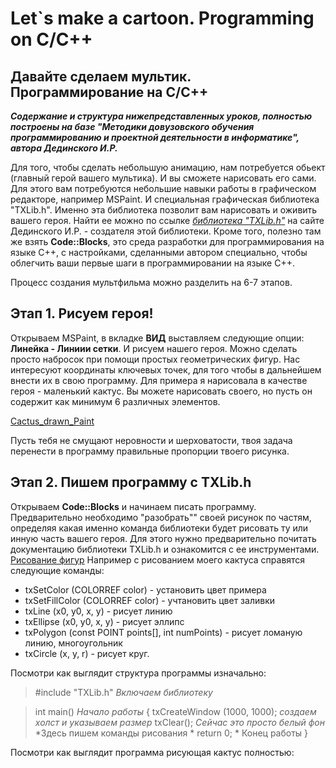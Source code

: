 # Let`s make a cartoon. Programming on C/C++


## Давайте сделаем мультик. Программирование на С/С++

***Содержание и структура нижепредставленных уроков, полностью  построены на базе "Методики  довузовского обучения программированию
и проектной деятельности в информатике", автора Дединского И.Р.***


Для того, чтобы сделать небольшую анимацию, нам потребуется обьект (главный герой вашего мультика).
 И вы сможете нарисовать его сами.
  Для этого вам потребуются небольшие навыки работы в графическом редакторе, например MSPaint. И специальная графическая библиотека
"TXLib.h". Именно эта библиотека позволит вам нарисовать и оживить вашего героя. Найти ее можно по ссылке
*[библиотека "TXLib.h"](http://ded32.net.ru/)* на сайте  Дединского И.Р. - создателя этой библиотеки. Кроме того, полезно там же взять **Code::Blocks**, это среда разработки для программирования на языке С++, с настройками, сделанными автором специально, чтобы облегчить ваши первые шаги в программировании на языке С++.

Процесс создания мультфильма можно   разделить на 6-7 этапов.

## Этап 1. Рисуем героя!

Открываем MSPaint, в вкладке **ВИД**  выставляем следующие опции:
**Линейка - Линиии сетки**. И рисуем нашего героя. Можно сделать просто набросок при помощи простых геометрических фигур. Нас интересуют координаты ключевых точек, для того чтобы в дальнейшем внести их в свою программу.
Для примера  я нарисовала в качестве героя - маленький кактус. Вы можете нарисовать своего, но пусть он содержит как минимум 6 различных элементов.

[Cactus_drawn_Paint](https://github.com/AbraCobra/make_cartoons/blob/main/Pictures/cactus_paint.png)

Пусть тебя не смущают неровности и шерховатости, твоя задача перенести в программу правильные пропорции твоего рисунка.

## Этап 2. Пишем программу с TXLib.h

Открываем  **Code::Blocks** и начинаем писать программу. Предварительно необходимо "разобрать"" своей рисунок по частям, определяя какая именно команда библиотеки будет рисовать ту или инную часть вашего героя. Для этого нужно предварительно почитать документацию библиотеки TXLib.h и ознакомится с ее инструментами.
[Рисование фигур](http://storage.ded32.net.ru/Lib/TX/TXUpdate/Doc/HTML.ru/a00082.htm)
Например с рисованием моего кактуса справятся следующие команды:
- txSetColor (COLORREF color)  - установить цвет примера
- txSetFillColor (COLORREF color) - учтановить цвет заливки
- txLine (x0, y0, x, y) - рисует линию
- txEllipse (x0, y0, x, y) - рисует эллипс
- txPolygon (const POINT points[], int numPoints) - рисует ломаную линию,
многоугольник
- txCircle (x, y, r) - рисует круг.

Посмотри как выглядит структура программы изначально:

>#include "TXLib.h"                 *Включаем библиотеку*

>int main()                         *Начало работы*
>    {
>    txCreateWindow (1000, 1000);   *создаем холст и указываем  размер*
>    txClear();                     *Сейчас это просто белый фон*
>                                   *Здесь пишем команды рисования
>                                   *
>    return 0;                      * Конец работы
>    }

Посмотри как выглядит программа рисующая кактус полностью:
 
